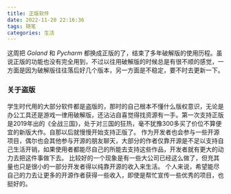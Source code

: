 ```yaml
---
title: 正版软件
date: 2022-11-20 22:16:36
tags: 随笔
categories: 生活
---
```

这周把 *Goland* 和 *Pycharm* 都换成正版的了，结束了多年破解版的使用历程。虽说正版的功能也没有完全用到，不过以往用破解版的时候总是有很不顺的感觉，一方面是因为破解版往往落后好几个版本，另一方面是不稳定，要不时去更新一下。

### 关于盗版
学生时代用的大部分软件都是盗版的，那时的自己根本不懂什么版权意识，无论是办公工具还是游戏一律用破解版，还沾沾自喜觉得找资源有一手。第一次支持正版是2019年出的《全战三国》，处于对三国的狂热，毫不犹豫300多买了价位不算便宜的新版大作。自那以后就慢慢开始支持正版了。
作为开发者也会参与一些开源项目，偶尔也会其他参与开源的朋友聊天，大部分的作者仅靠开源是不足以支持自己生活开销，如果使用者都能尽自己的所能去支持这些作品，开发者就有更大的动力去把这件事做下去。
比较好的一个现象是有一些大公司已经这么做了，但充其量也只是很小的一部分开发者得以纯靠开源的收入来生活。
个人来说，希望能尽自己的力去让更多的开源作者获得一些收入，即使是帮忙宣传一些优秀的项目，也挺好的。